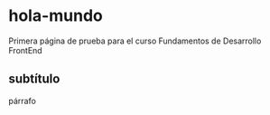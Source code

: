 # hola-mundo

Primera página de prueba para el curso Fundamentos de Desarrollo FrontEnd

## subtítulo

párrafo